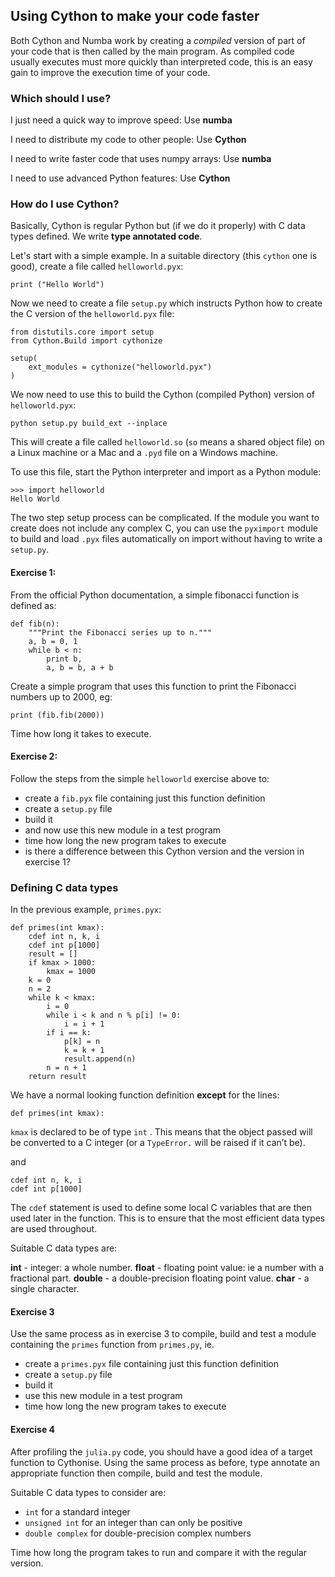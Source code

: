 ## Using Cython to make your code faster

Both Cython and Numba work by creating a *compiled* version of part of your code that is then called by the main program. As compiled code usually executes must more quickly than interpreted code, this is an easy gain to improve the execution time of your code.

### Which should I use?

I just need a quick way to improve speed: Use **numba**

I need to distribute my code to other people: Use **Cython**

I need to write faster code that uses numpy arrays: Use **numba**

I need to use advanced Python features: Use **Cython**

### How do I use Cython?

Basically, Cython is regular Python but (if we do it properly) with C data types defined. We write **type annotated code**.

Let's start with a simple example. In a suitable directory (this `cython` one is good), create a file called `helloworld.pyx`:

	print ("Hello World")
	
Now we need to create a file `setup.py` which instructs Python how to create the C version of the `helloworld.pyx` file:

	from distutils.core import setup
	from Cython.Build import cythonize
	
	setup(
	    ext_modules = cythonize("helloworld.pyx")
	)
	
We now need to use this to build the Cython (compiled Python) version of `helloworld.pyx`:

	python setup.py build_ext --inplace
	
This will create a file called `helloworld.so` (`so` means a shared object file) on a Linux machine or a Mac and a `.pyd` file on a Windows machine.

To use this file, start the Python interpreter and import as a Python module:

	>>> import helloworld
	Hello World 
	
The two step setup process can be complicated. If the module you want to create does not include any complex C, you can use the `pyximport` module to build and load `.pyx` files automatically on import without having to write a `setup.py`.


#### Exercise 1:
From the official Python documentation, a simple fibonacci function is defined as:

	def fib(n):
	    """Print the Fibonacci series up to n."""
	    a, b = 0, 1
	    while b < n:
	        print b,
	        a, b = b, a + b
	        
Create a simple program that uses this function to print the Fibonacci numbers up to 2000, eg:

	print (fib.fib(2000))

Time how long it takes to execute.
	        
#### Exercise 2:
Follow the steps from the simple `helloworld` exercise above to:

* create a `fib.pyx` file containing just this function definition
* create a `setup.py` file
* build it
* and now use this new module in a test program
* time how long the new program takes to execute
* is there a difference between this Cython version and the version in exercise 1?

### Defining C data types

In the previous example, `primes.pyx`:

	def primes(int kmax):
	    cdef int n, k, i
	    cdef int p[1000]
	    result = []
	    if kmax > 1000:
	        kmax = 1000
	    k = 0
	    n = 2
	    while k < kmax:
	        i = 0
	        while i < k and n % p[i] != 0:
	            i = i + 1
	        if i == k:
	            p[k] = n
	            k = k + 1
	            result.append(n)
	        n = n + 1
	    return result
	    
We have a normal looking function definition **except** for the lines:

	def primes(int kmax):

`kmax` is declared to be of type `int` . This means that the object passed will be converted to a C integer (or a `TypeError.` will be raised if it can’t be).	

and

	cdef int n, k, i
	cdef int p[1000]
	
The `cdef` statement is used to define some local C variables that are then used later in the function. This is to ensure that the most efficient data types are used throughout.

Suitable C data types are:

**int** - integer: a whole number.
**float** - floating point value: ie a number with a fractional part.
**double** - a double-precision floating point value.
**char** - a single character.

#### Exercise 3

Use the same process as in exercise 3 to compile,  build and test a module containing the `primes` function from `primes.py`, ie.

* create a `primes.pyx` file containing just this function definition
* create a `setup.py` file
* build it
* use this new module in a test program
* time how long the new program takes to execute

#### Exercise 4

After profiling the `julia.py` code, you should have a good idea of a target function to Cythonise. Using the same process as before, type annotate an appropriate function then compile, build and test the module.

Suitable C data types to consider are:

* `int` for a standard integer
* `unsigned int` for an integer than can only be positive
* `double complex` for double-precision complex numbers

Time how long the program takes to run and compare it with the regular version.


